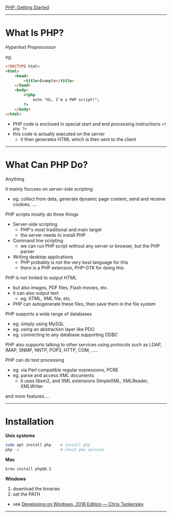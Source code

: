 [PHP: Getting Started](https://www.php.net/manual/en/getting-started.php)
___

# What Is PHP?
*Hypertext Preprocessor*

eg.
```html
<!DOCTYPE html>
<html>
	<head>
		<title>Example</title>
	</head>
	<body>
		<?php
			echo "Hi, I'm a PHP script!";
		?>
	</body>
</html>
```

* PHP code is enclosed in special start and end processing instructions `<?php ?>`
* this code is actually executed on the server
	* it then generates HTML which is then sent to the client
___

# What Can PHP Do?
Anything

it mainly focuses on server-side scripting
* eg. collect from data, generate dynamic page content, send and receive cookies, ....

PHP scripts mostly do three things
* Server-side scripting
	* PHP's most traditional and main target
	* the server needs to install PHP
* Command line scripting
	* we can run PHP script without any server or browser, but the PHP parser
* Writing desktop applications
	* PHP probably is not the very best language for this
	* there is a PHP extension, PHP-GTK for doing this

PHP is not limited to output HTML
* but also images, PDF files, Flash movies, etc.
* it can also output text
	* eg. XTML, XML file, etc.
* PHP can autogenerate these files, then save them in the file system

PHP supports a wide range of databases
* eg. simply using MySQL
* eg. using an abstraction layer like PDO
* eg. connecting to any database supporting ODBC

PHP also supports talking to other services using protocols such as LDAP, IMAP, SNMP, NNTP, POP3, HTTP, COM, .....

PHP can do text processing
* eg. via Perl compatible regular expressions, PCRE
* eg. parse and access XML documents
	* it uses libxm2, and XML extensions SimpleXML, XMLReader, XMLWriter

and more features....
___

# Installation

**Unix systems**
```bash
sudo apt install php    # install php
php -v                  # check php version
```

**Mac**
```bash
brew install php@8.2
```

**Windows**
1. download the binaries
2. set the PATH
* see [Developing on Windows, 2016 Edition — Chris Tankersley](https://ctankersley.com/2016/11/13/developing-on-windows-2016/)
___
